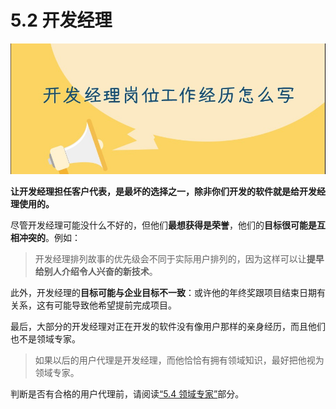 # 5.2 开发经理

![开发经理](images/develop-leader.jpg)

**让开发经理担任客户代表，是最坏的选择之一，除非你们开发的软件就是给开发经理使用的。**

尽管开发经理可能没什么不好的，但他们**最想获得是荣誉**，他们的**目标很可能是互相冲突的**。例如：

> 开发经理排列故事的优先级会不同于实际用户排列的，因为这样可以让**提早给别人介绍令人兴奋的新技术**。

此外，开发经理的**目标可能与企业目标不一致**：或许他的年终奖跟项目结束日期有关系，这有可能导致他希望提前完成项目。

最后，大部分的开发经理对正在开发的软件没有像用户那样的亲身经历，而且他们也不是领域专家。

> 如果以后的用户代理是开发经理，而他恰恰有拥有领域知识，最好把他视为领域专家。

判断是否有合格的用户代理前，请阅读[“5.4 领域专家”](5.4.md)部分。
